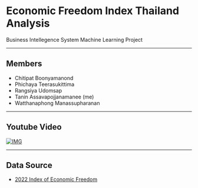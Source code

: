 # Economic Freedom Index Thailand Analysis
Business Intellegence System Machine Learning Project
___
## Members
- Chitipat Boonyamanond
- Phichaya Teerasukittima
- Rangsiya Udomsap
- Tanin Assavapojjanamanee (me)
- Watthanaphong Manassupharanan
___
## Youtube Video
[![IMG](https://f.ptcdn.info/064/076/000/r5r4ea3j0UorVV2H2pQ-o.jpg|width=600)](https://www.youtube.com/feed/subscriptions)
___
## Data Source
- [2022 Index of Economic Freedom](https://www.heritage.org/index/explore)
